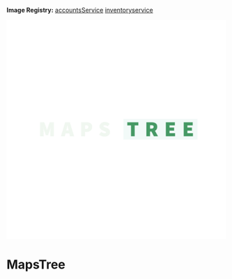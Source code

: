 <b>Image Registry:</b>
[accountsService](https://hub.docker.com/repository/docker/aditya7sinha/account-servicemain-api_service)
[inventoryservice](https://hub.docker.com/repository/docker/aditya7sinha/inventory-service-inventory_service)

![MapsTreeLogo](/profile/alone_name.png)


# MapsTree

<!--

**Here are some ideas to get you started:**

🙋‍♀️ A short introduction - what is your organization all about?
🌈 Contribution guidelines - how can the community get involved?
👩‍💻 Useful resources - where can the community find your docs? Is there anything else the community should know?
🍿 Fun facts - what does your team eat for breakfast?
🧙 Remember, you can do mighty things with the power of [Markdown](https://docs.github.com/github/writing-on-github/getting-started-with-writing-and-formatting-on-github/basic-writing-and-formatting-syntax)
-->
